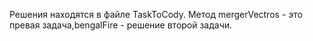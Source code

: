 Решения находятся в файле TaskToCody. Метод mergerVectros - это превая задача,bengalFire - решение второй задачи.
